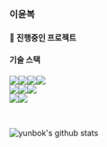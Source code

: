 ### 이윤복

#### 🔭  진행중인 프로젝트

#### 기술 스택 
<img src="https://img.shields.io/badge/JAVA-007396?style=for-the-badge&logo=JAVA&logoColor=white"><img src="https://img.shields.io/badge/C Sharp-239120?style=for-the-badge&logo=C Sharp&logoColor=white"><img src="https://img.shields.io/badge/C-A8B9CC?style=for-the-badge&logo=C&logoColor=white"><img src="https://img.shields.io/badge/JavaScript-F7DF1E?style=for-the-badge&logo=JAVASCRIPT&logoColor=white"> <br/>
<img src="https://img.shields.io/badge/.NET-512BD4?style=for-the-badge&logo=.NET&logoColor=white"><img src="https://img.shields.io/badge/Spring-6DB33F?style=for-the-badge&logo=Spring&logoColor=white"><img src="https://img.shields.io/badge/Android-3DDC84?style=for-the-badge&logo=Android&logoColor=white"> <br/>
<img src="https://img.shields.io/badge/MySQL-4479A1?style=for-the-badge&logo=MySQL&logoColor=white"><img src="https://img.shields.io/badge/MSSQL-CC2927?style=for-the-badge&logo=Microsoft SQL Server&logoColor=white">

<br/>

<!--
**leeyunbo/leeyunbo** is a ✨ _special_ ✨ repository because its `README.md` (this file) appears on your GitHub profile.

Here are some ideas to get you started:

- 🔭 I’m currently working on ...
- 🌱 I’m currently learning ...
- 👯 I’m looking to collaborate on ...
- 🤔 I’m looking for help with ...
- 💬 Ask me about ...
- 📫 How to reach me: ...
- 😄 Pronouns: ...
- ⚡ Fun fact: ...
-->

![yunbok's github stats](https://github-readme-stats.vercel.app/api?username=leeyunbo&show_icons=true)
